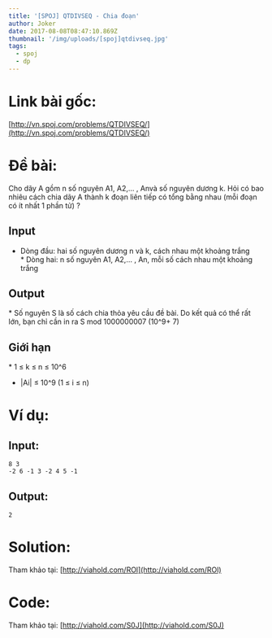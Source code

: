 ```yaml
---
title: '[SPOJ] QTDIVSEQ - Chia đoạn'
author: Joker
date: 2017-08-08T08:47:10.869Z
thumbnail: '/img/uploads/[spoj]qtdivseq.jpg'
tags:
  - spoj
  - dp
---
```

# Link bài gốc:

[http://vn.spoj.com/problems/QTDIVSEQ/](http://vn.spoj.com/problems/QTDIVSEQ/)

# Đề bài:

Cho dãy A gồm n số nguyên A1, A2,… , Anvà số nguyên dương k. Hỏi có bao nhiêu cách chia dãy A thành k đoạn liên tiếp có tổng bằng nhau \(mỗi đoạn có ít nhất 1 phần tử\) ?

## Input
* Dòng đầu: hai số nguyên dương n và k, cách nhau một khoảng trắng
* Dòng hai: n số nguyên A1, A2,… , An, mỗi số cách nhau một khoảng trắng

## Output
* Số nguyên S là số cách chia thỏa yêu cầu đề bài. Do kết quả có thể rất lớn, bạn chỉ cần in ra S mod 1000000007 \(10^9+ 7\)

## Giới hạn
* 1 ≤ k ≤ n ≤ 10^6
* \|Ai\| ≤ 10^9 \(1 ≤ i ≤ n\)

# Ví dụ:

## Input:

```
8 3
-2 6 -1 3 -2 4 5 -1
```

## Output:

```
2
```

# Solution:

Tham khảo tại: [http://viahold.com/ROl](http://viahold.com/ROl)

# Code:

Tham khảo tại: [http://viahold.com/S0J](http://viahold.com/S0J)

